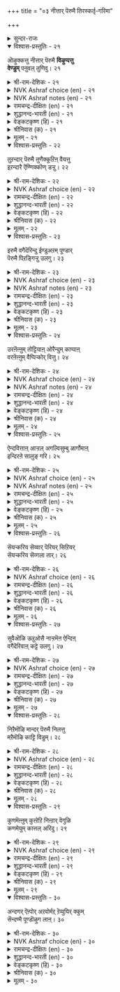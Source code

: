 +++
title = "०३ नीत्तार् पॆरुमै तिरस्कर्तृ-गरिमा"

+++

<details><summary>सुन्दर-राजः</summary>

संन्यासिवैभवम्॥   
धर्मादि-पुरुषार्थान् स्वयं सम्यग् **अवबुध्य लोकायोपदेष्टॄणां** 
सांसारिक-सङ्ग-विमुक्तानां संन्यासिनां महिमोपवर्णनम् अत्राधिकारे॥   
</details>


<details open><summary>विश्वास-प्रस्तुतिः - २१</summary>

ऒऴुक्कत्तु नीत्तार् पॆरुमै **विऴुप्पत्तु  
वेण्डुम्** पऩुवल् तुणिवु। २१  
</details>

<details><summary>श्री-राम-देशिकः - २१</summary>

संन्यासीनां सदाचार-  
शीलानां विदितात्मनाम् ।  
**आमनन्ति** समे ग्रन्थाः  
मान्या माहात्म्यम् उत्तमम् ॥ २१॥
</details>
 
<details><summary>NVK Ashraf choice (en) - २१</summary>

००२१  
Scriptures ought to exalt with firmness  
The greatness of disciplined ascetics. *  
(Satguru Subramuniyaswami)  
</details>

<details><summary>NVK Ashraf notes (en) - २१</summary>

२१. Compare with couplet २८ for similarity.
</details>

<details><summary>रामचन्द्र-दीक्षितः (en) - २१</summary>

21\. oḻukkattu nīttār perumai viḻuppattu  
vēṇṭum- paṉuval tuṇivu.

21\. The one supreme thing all scriptures affirm is the great renunciation of those who walk in right conduct.  
</details>

<details><summary>शुद्धानन्द-भारती (en) - २१</summary>

1\. ஒழுக்கத்து நீத்தார் பெருமை விழுப்பத்து  
வேண்டும் பனுவல் துணிவு  
No merit can be held so high  
As theirs who sense and self deny.         21  
</details>

<details><summary>वेङ्कटकृष्ण (हि) - २१</summary>

21
सदाचार संपन्न जो, यदि यति हों वे श्रेष्ठ ।  
धर्मशास्त्र सब मानते, उनकी महिमा श्रेष्ठ ॥
</details>

<details><summary>श्रीनिवास (क) - २१</summary>

21. ऒळ्ळॆय नडतॆयल्लि नडॆदुकॊण्डु, ऎल्लवन्नु तॊरॆदु सन्यासधर्मदल्लि बाळिदवर हिरिमॆयन्नु मेलागि वर्णिसि हेळुवुदु ऎल्ल शास्त्र ग्रन्थगळ गुरियू आगिदॆ

</details>

<details><summary>मूलम् - २१</summary>

ऒऴुक्कत्तु नीत्तार् पॆरुमै विऴुप्पत्तु  
वेण्डुम् पऩुवल् तुणिवु। २१  
</details>

<details open><summary>विश्वास-प्रस्तुतिः - २२</summary>

तुऱन्दार् पॆरुमै तुणैक्कूऱिऩ् वैयत्तु  
इऱन्दारै ऎण्णिक्कॊण् डऱ्ऱु। २२  
</details>

<details><summary>श्री-राम-देशिकः - २२</summary>

निराशस्य मुनेः श्रैष्ठयगणनं ''जीवयकोटयः ।  
कति जाता मृताश्चे''ति गणनेन समं भवेत् ॥ २२॥
</details>

<details><summary>NVK Ashraf choice (en) - २२</summary>

००२२  
To recount an ascetic's greatness  
Is to count the world's dead. *  
(P.S. Sundaram)  
</details>

<details><summary>रामचन्द्र-दीक्षितः (en) - २२</summary>

22\. tuṟantār perumai tuṇaik kūṟiṉ, vaiyattu  
iṟantārai eṇṇikkoṇṭaṟṟu.

22\. To measure the greatness of one who has renounced is like reckoning the number of the dead in this world.  
</details>

<details><summary>शुद्धानन्द-भारती (en) - २२</summary>

2\. துறந்தார் பெருமை துணைக்கூறின் வையத்து  
இறந்தாரை எண்ணிக்கொண் டற்று  
To con ascetic glory here  
Is to count the dead upon the sphere.         22  
</details>

<details><summary>वेङ्कटकृष्ण (हि) - २२</summary>

22
यति-महिमा को आंकने, यदि हो कोई यत्न ।  
जग में मृत-जन-गणन सम, होता है वह यत्न ॥
</details>

<details><summary>श्रीनिवास (क) - २२</summary>

22. तॊरॆदवर महिमॆयन्नु अळॆयलु होगुवुदु, लोकदल्लि सत्तवर सङ्ख्ययन्नु ऎणिसुवन्तॆ

</details>

<details><summary>मूलम् - २२</summary>

तुऱन्दार् पॆरुमै तुणैक्कूऱिऩ् वैयत्तु  
इऱन्दारै ऎण्णिक्कॊण् डऱ्ऱु। २२  
</details>

<details open><summary>विश्वास-प्रस्तुतिः - २३</summary>

इरुमै वगैदॆरिन्दु ईण्डुअऱम् पूण्डार्  
पॆरुमै पिऱङ्गिऱ्ऱु उलगु। २३  
</details>

<details><summary>श्री-राम-देशिकः - २३</summary>

विज्ञाय मोक्षभवयोः सम्भवं सुखदुःखयोः ।  
संन्यासं भजतां मुक्त्यै प्रभावो बहुमन्यते ॥ २३॥
</details>

<details><summary>NVK Ashraf choice (en) - २३</summary>

००२३  
The world shines on the greatness of those who,  
Knowing both, choose renunciation. *  
(P.S. Sundaram)  
</details>

<details><summary>NVK Ashraf notes (en) - २३</summary>

२३. "Both" here refer to the paths of 'householder' and 'ascetic'.
</details>

<details><summary>रामचन्द्र-दीक्षितः (en) - २३</summary>

23\. irumai vakai terintu īṇṭu aṟam pūṇṭār  
perumai piṟaṅkiṟṟu, ulaku.

23\. The greatest thing on earth is the renunciation of those who understand birth and liberation.  
</details>

<details><summary>शुद्धानन्द-भारती (en) - २३</summary>

3\. இருமை வகைதெரிந்து ஈண்டுஅறம் பூண்டார்  
பெருமை பிறங்கிற்று உலகு  
No lustre can with theirs compare  
Who know the right and virtue wear.         23  
</details>

<details><summary>वेङ्कटकृष्ण (हि) - २३</summary>

23
जन्म-मोक्ष के ज्ञान से, ग्रहण किया सन्यास ।  
उनकी महिमा का बहुत, जग में रहा प्रकाश ॥
</details>

<details><summary>श्रीनिवास (क) - २३</summary>

23. ऎरडु बगॆयन्नु (जनन मत्तु मुक्ति) अरितुकॊण्डु धर्ममार्गदल्लि नडॆयुवर हिरिमॆयु लोकवन्नु बॆळगुत्तदॆ.

</details>

<details><summary>मूलम् - २३</summary>

इरुमै वगैदॆरिन्दु ईण्डुअऱम् पूण्डार्  
पॆरुमै पिऱङ्गिऱ्ऱु उलगु। २३  
</details>

<details open><summary>विश्वास-प्रस्तुतिः - २४</summary>

उरऩॆऩ्ऩुम् तोट्टियाऩ् ओरैन्दुम् काप्पाऩ्  
वरऩॆऩ्ऩुम् वैप्पिऱ्कोर् वित्तु। २४  
</details>

<details><summary>श्री-राम-देशिकः - २४</summary>

धैर्याङ्कुशेन् संयम्य गजान् पञ्चेन्द्रियात्मकान् ।  
यः पालयत्ययं मोक्षफलकृद्वीजवद्भवेत् ॥ २४॥
</details>

<details><summary>NVK Ashraf choice (en) - २४</summary>

००२४  
The restraint of senses five by the ankush of firmness  
Is the seed for the bliss of heaven.  
(N.V.K. Ashraf)  
</details>

<details><summary>NVK Ashraf notes (en) - २४</summary>

२४. The word "तोट्टि" here mean a "hook", implying the prod or ankush employed by mahouts to restrain elephants.
</details>

<details><summary>रामचन्द्र-दीक्षितः (en) - २४</summary>

24\. uraṉ eṉṉum tōṭṭiyāṉ, ōr aintum kāppāṉ  
varaṉ eṉṉum vaippiṟku ōr vittu.

24\. He who with firmness bridles the five senses is (himself) the seed of the eternal bliss.  
Verily he is the seed of the immortals who with firmness bridles the five senses.  
</details>

<details><summary>शुद्धानन्द-भारती (en) - २४</summary>

4\. உரனென்னும் தோட்டியான் ஓரைந்தும் காப்பான்  
வரன்என்னும் வைப்பிற்கோர் வித்து  
With hook of firmness to restrain  
The senses five, is heaven to gain.         24  
</details>

<details><summary>वेङ्कटकृष्ण (हि) - २४</summary>

24
अंकुश से दृढ़ ज्ञान के, इन्द्रिय राखे आप ।  
ज्ञानी वह वर लोक का, बीज बनेगा आप ॥
</details>

<details><summary>श्रीनिवास (क) - २४</summary>

24. दृढनिश्चयदिन्द ऐदिन्द्रियगळन्नु कडिवाण हाकि कापाडुववनु, वरनिधियाद मोक्षक्क् बीजदन्तॆ

</details>

<details><summary>मूलम् - २४</summary>

उरऩॆऩ्ऩुम् तोट्टियाऩ् ओरैन्दुम् काप्पाऩ्  
वरऩॆऩ्ऩुम् वैप्पिऱ्कोर् वित्तु। २४  
</details>

<details open><summary>विश्वास-प्रस्तुतिः - २५</summary>

ऐन्दवित्ताऩ् आऱ्ऱल् अगल्विसुम्बु ळार्गोमाऩ्  
इन्दिरऩे सालुङ् गरि। २५  
</details>

<details><summary>श्री-राम-देशिकः - २५</summary>

आशापञ्चकमुक्तस्य गीयते शक्तिरुत्तमा ।  
गौतमादात्तशापोऽत्र देवराजो निदर्शनम् ॥ २५॥
</details>

<details><summary>NVK Ashraf choice (en) - २५</summary>

००२५  
Even the celestial king Indra will vouch the strength  
Of one who rules his senses five. *  
(K. Kannan), (P.S. Sundaram)  
</details>

<details><summary>NVK Ashraf notes (en) - २५</summary>

२५. S.M. Diaz (२०००), citing Manakkudavar's commentary, says it only refers to the insecurity of Indra had whenever a sage effectively controls his five senses and reached the heights of penance, lest he should ultimately endanger his own position - and so Valluvar used him as the witness to the ascetic's prowess.
</details>

<details><summary>रामचन्द्र-दीक्षितः (en) - २५</summary>

25\. aintu avittāṉ āṟṟal, akal vicumpuḷār kōmāṉ  
intiraṉē cālum, kari.

25\. Indra, the Lord of the skies is himself a witness, to the might of those who have conquered their five senses.  
</details>

<details><summary>शुद्धानन्द-भारती (en) - २५</summary>

5\. ஐந்தவித்தான் ஆற்றல் அகல்விசும்பு ளார்கோமான்  
இந்திரனே சாலுங் கரி  
Indra himself has cause to say  
How great the power ascetics' sway.         25  
</details>

<details><summary>वेङ्कटकृष्ण (हि) - २५</summary>

25
जो है इन्द्रिय-निग्रही, उसकी शक्ति अथाह ।  
स्वर्गाधीश्वर इन्द्र ही, इसका रहा गवाह ॥
</details>

<details><summary>श्रीनिवास (क) - २५</summary>

25. ऐदु इन्द्रियगळन्नु निग्रहिसिदवन तपोबलक्कॆ विशालवाद आकाशदल्लि नॆलॆसिरुव देवतॆगळ दॊरॆयाद इन्द्रने साक्षि.

</details>

<details><summary>मूलम् - २५</summary>

ऐन्दवित्ताऩ् आऱ्ऱल् अगल्विसुम्बु ळार्गोमाऩ्  
इन्दिरऩे सालुङ् गरि। २५  
</details>

<details open><summary>विश्वास-प्रस्तुतिः - २६</summary>

सॆयऱ्करिय सॆय्वार् पॆरियर् सिऱियर्  
सॆयऱ्करिय सॆय्गला तार्। २६  
</details>

<details><summary>श्री-राम-देशिकः - २६</summary>

सर्वेन्द्रियजयाख्यानं कर्मान्यैर्दुष्करं जनैः ।  
ये कुर्वन्त्युत्तमास्ते स्युः अन्येत्वधम मध्यमाः ॥ २६॥
</details>

<details><summary>NVK Ashraf choice (en) - २६</summary>

००२६  
Great people take on difficult tasks;  
Small people avoid them.  
(Norman Cutler)  
</details>

<details><summary>रामचन्द्र-दीक्षितः (en) - २६</summary>

26\. ceyaṟku ariya ceyvār periyar; ciṟiyar  
ceyaṟku ariya ceykalātār.

26\. The great achieve the impossible; the little cannot.  
</details>

<details><summary>शुद्धानन्द-भारती (en) - २६</summary>

6\. செயற்கரிய செய்வார் பெரியர் சிறியர்  
செயற்கரிய செய்கலா தார்  
The small the paths of ease pursue  
The great achieve things rare to do.         26  
</details>

<details><summary>वेङ्कटकृष्ण (हि) - २६</summary>

26
करते दुष्कर कर्म हैं, जो हैं साधु महान ।  
दुष्कर जो नहिं कर सके, अधम लोक वे जान ॥
</details>

<details><summary>श्रीनिवास (क) - २६</summary>

26. माडलु असाध्यवॆनिसिदुदन्नु दॊड्डवरु माडितोरुत्तारॆ ; अल्परिगॆ अदु असाध्य.

</details>

<details><summary>मूलम् - २६</summary>

सॆयऱ्करिय सॆय्वार् पॆरियर् सिऱियर्  
सॆयऱ्करिय सॆय्गला तार्। २६  
</details>

<details open><summary>विश्वास-प्रस्तुतिः - २७</summary>

सुवैऒळि ऊऱुओसै नाऱ्ऱमॆऩ ऐन्दिऩ्  
वगैदॆरिवाऩ् कट्टे उलगु। २७  
</details>

<details><summary>श्री-राम-देशिकः - २७</summary>

रूपगान्धरसादीनां तन्मात्राणां विधां भुवि ।  
जानाति यः प्रपञ्चोऽयं वशे तस्य भविष्यति ॥ २७॥
</details>

<details><summary>NVK Ashraf choice (en) - २७</summary>

००२७  
This world is his who knows for what these five are:  
Taste, sight, touch, sound and smell. *  
(P.S. Sundaram)  
</details>

<details><summary>रामचन्द्र-दीक्षितः (en) - २७</summary>

27\. cuvai, oḷi, ūṟu, ōcai, nāṟṟam eṉṟu aintiṉ  
vakai terivāṉkaṭṭē-ulaku.

27\. The world falls at the feet of one who has realised the true nature of the taste, sight, touch, sound and smell.  
</details>

<details><summary>शुद्धानन्द-भारती (en) - २७</summary>

7\. சுவைஒளி ஊறுஓசை நாற்றமென்று ஐந்தின்  
வகைதெரிவான் கட்டே உலகு  
They gain the world, who grasp and tell  
Of taste, sight, hearing, touch and smell.         27  
</details>

<details><summary>वेङ्कटकृष्ण (हि) - २७</summary>

27
स्पर्श रूप रस गन्ध औ', शब्द मिला कर पंच ।  
समझे इन्के तत्व जो, समझे वही प्रपंच ॥
</details>

<details><summary>श्रीनिवास (क) - २७</summary>

27. रूप, रस, स्पर्श, शब्द, गन्धगळॆम्ब ऐदु इन्द्रियगळ बगॆगळन्नु बल्लवन बळियल्लिये लोकवॆल्ल नॆलसिरुत्तदॆ.

</details>

<details><summary>मूलम् - २७</summary>

सुवैऒळि ऊऱुओसै नाऱ्ऱमॆऩ ऐन्दिऩ्  
वगैदॆरिवाऩ् कट्टे उलगु। २७  
</details>

<details open><summary>विश्वास-प्रस्तुतिः - २८</summary>

निऱैमॊऴि मान्दर् पॆरुमै निलत्तु  
मऱैमॊऴि काट्टि विडुम्। २८  
</details>

<details><summary>श्री-राम-देशिकः - २८</summary>

यतोक्तधर्मनिष्ठानां यतीनां महिमादिकम् ।  
मन्त्रादि सहितैर्वेदवाक्यैरेव निरूप्यते ॥ २८॥
</details>

<details><summary>NVK Ashraf choice (en) - २८</summary>

००२८  
The scriptures of the world proclaim  
The potent utterance of the great.  
(P.S. Sundaram)  
</details>

<details><summary>रामचन्द्र-दीक्षितः (en) - २८</summary>

28\. niṟaimoḻi māntar perumai nilattu  
maṟaimoḻi kāṭṭiviṭum.

28\. The greatness of the sages in this world is borne out by their prophetic utterances.  
</details>

<details><summary>शुद्धानन्द-भारती (en) - २८</summary>

8\. நிறைமொழி மாந்தர் பெருமை நிலத்து  
மறைமொழி காட்டி விடும்  
Full-worded men by what they say,  
Their greatness to the world display.         28  
</details>

<details><summary>वेङ्कटकृष्ण (हि) - २८</summary>

28
भाषी वचन अमोध की, जो है महिमा सिद्ध ।  
गूढ़ मंत्र उनके कहे, जग में करें प्रसिद्ध ॥
</details>

<details><summary>श्रीनिवास (क) - २८</summary>

28. अर्थवत्ताद मातुगळन्नु आडुव ज्ञानिगळ हिरिमॆयन्नु ई लोकदल्लि अवर वेदरूपद बोधॆय मातुगळल्ले काणबहुदु.

</details>

<details><summary>मूलम् - २८</summary>

निऱैमॊऴि मान्दर् पॆरुमै निलत्तु  
मऱैमॊऴि काट्टि विडुम्। २८  
</details>

<details open><summary>विश्वास-प्रस्तुतिः - २९</summary>

कुणमॆऩ्ऩुम् कुऩ्ऱेऱि निऩ्ऱार् वॆगुळि  
कणमेयुम् कात्तल् अरिदु। २९  
</details>

<details><summary>श्री-राम-देशिकः - २९</summary>

गुणपर्वतमारूढाः मुनयः कुपिता यदि ।  
क्षणिकोऽपि स दुर्वारफलःशान्तिप्रसादने ॥ २९॥
</details>

<details><summary>NVK Ashraf choice (en) - २९</summary>

००२९  
The wrath of those who have scaled the heights of character  
Can't be endured even for a moment. *  
(K. Kannan), (J. Narayanaswamy)  
</details>

<details><summary>रामचन्द्र-दीक्षितः (en) - २९</summary>

29\. kuṇam eṉṉum kuṉṟu ēṟi niṉṟār vekuḷi  
kaṇam ēyum, kāttal aritu.

29\. It is impossible to resist even for a minute the wrath of those who stand on the hill of virtue’s actions.  
</details>

<details><summary>शुद्धानन्द-भारती (en) - २९</summary>

9\. குணமென்னும் குன்றேறி நின்றார் வெகுளி  
கணமேயுங் காத்தல் அரிது.  
Their wrath, who've climb'd the mount of good,  
Though transient, cannot be withstood.         29  
</details>

<details><summary>वेङ्कटकृष्ण (हि) - २९</summary>

29
सद्गुण रूपी अचल पर, जो हैं चढ़े सुजान ।  
उनके क्षण का क्रोध भी, सहना दुष्कर जान ॥
</details>

<details><summary>श्रीनिवास (क) - २९</summary>

29. गुणवॆम्ब शिखरवन्नेरि निन्तवर कोपवु, क्षणमात्रवादरू ताळि कॊळ्ळलु असाध्य.

</details>

<details><summary>मूलम् - २९</summary>

कुणमॆऩ्ऩुम् कुऩ्ऱेऱि निऩ्ऱार् वॆगुळि  
कणमेयुम् कात्तल् अरिदु। २९  
</details>

<details open><summary>विश्वास-प्रस्तुतिः - ३०</summary>

अन्दणर् ऎऩ्पोर् अऱवोर्मऱ् ऱॆव्वुयिर् क्कुम्  
सॆन्दण्मै पूण्डॊऴुग लाऩ्। ३०  
</details>

<details><summary>श्री-राम-देशिकः - ३०</summary>

सर्वभूतदयासान्द्राः ये तु धर्मपरायणाः ।  
त एव ब्राह्मणाः प्रोक्ताः यतयः संशितव्रता ॥ ३०॥
</details>

<details><summary>NVK Ashraf choice (en) - ३०</summary>

००३०  
Ascetics are called men of virtue  
For they assume the role of mercy for all that live.  
(N.V.K. Ashraf)  
</details>

<details><summary>रामचन्द्र-दीक्षितः (en) - ३०</summary>

30\. antaṇar eṉpōr aṟavōr-maṟṟu ev uyirkkum  
cen taṇmai pūṇṭu oḻukalāṉ.

30\. They are the Brahmans who are righteous and love all creation.
</details>

<details><summary>शुद्धानन्द-भारती (en) - ३०</summary>

10\. அந்தணர் என்போர் அறவோர்மற் றெவ்வுயிர்க்கும்  
செந்தண்மை பூண்டொழுக லான்  
With gentle mercy towards all,  
The sage fulfils the vitue's call.         30  
</details>

<details><summary>वेङ्कटकृष्ण (हि) - ३०</summary>

30
करते हैं सब जीव से, करुणामय व्यवहार ।  
कहलाते हैं तो तभी, साधु दया-आगार ॥
</details>

<details><summary>श्रीनिवास (क) - ३०</summary>

30. धर्म मार्गदल्लि नडॆयुववरे अन्दणरु (ब्राह्मणरु) ; एकॆन्दरॆ अवरु मत्तॆल्ल प्राणिगळन्नु निजवाद करुणॆयिन्द काणलु प्रतिज्ञॆ माडुत्तारॆ.
</details>

<details><summary>मूलम् - ३०</summary>

अन्दणर् ऎऩ्पोर् अऱवोर्मऱ् ऱॆव्वुयिर् क्कुम्  
सॆन्दण्मै पूण्डॊऴुग लाऩ्। ३०  
</details>


